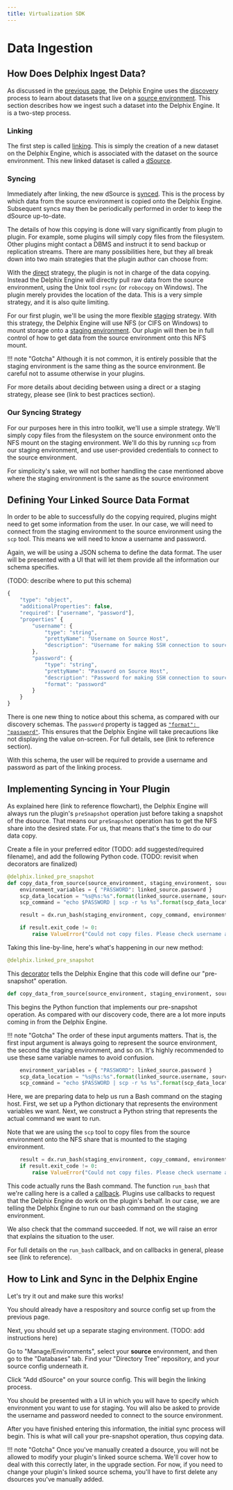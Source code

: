 ```yaml
---
title: Virtualization SDK
---
```


# Data Ingestion

## How Does Delphix Ingest Data?

As discussed in the [previous page](/References/Your_First_Plugin/Discovery), the Delphix Engine uses the [discovery](/References/Glossary/#discovery) process to learn about datasets that live on a [source environment](/References/Glossary/#source-environment). This section describes how we ingest such a dataset into the Delphix Engine. It is a two-step process.

### Linking

The first step is called [linking](/References/Glossary/#linking). This is simply the creation of a new dataset on the Delphix Engine, which is associated with the dataset on the source environment. This new linked dataset is called a [dSource](/References/Glossary/#dsource).

### Syncing

Immediately after linking, the new dSource is [synced](/References/Glossary/#syncing). This is the process by which data from the source environment is copied onto the Delphix Engine. Subsequent syncs may then be periodically performed in order to keep the dSource up-to-date.

The details of how this copying is done will vary significantly from plugin to plugin. For example, some plugins will simply copy files from the filesystem. Other plugins might contact a DBMS and instruct it to send backup or replication streams. There are many possibilities here, but they all break down into two main strategies that the plugin author can choose from:

With the [direct](/References/Glossary/#direct-linkingsyncing) strategy, the plugin is not in charge of the data copying. Instead the Delphix Engine will directly pull raw data from the source environment, using the Unix tool `rsync` (or `robocopy` on Windows). The plugin merely provides the location of the data. This is a very simple strategy, and it is also quite limiting.

For our first plugin, we'll be using the more flexible [staging](/References/Glossary/#staged-linkingsyncing) strategy. With this strategy, the Delphix Engine will use NFS (or CIFS on Windows) to mount storage onto a [staging environment](/References/Glossary/#staging-environment). Our plugin will then be in full control of how to get data from the source environment onto this NFS mount.

!!! note "Gotcha"
    Although it is not common, it is entirely possible that the staging environment is the same thing as the source environment. Be careful not to assume otherwise in your plugins.

For more details about deciding between using a direct or a staging strategy, please see (link to best practices section).

### Our Syncing Strategy

For our purposes here in this intro toolkit, we'll use a simple strategy. We'll simply copy files from the filesystem on the source environment onto the NFS mount on the staging environment. We'll do this by running `scp` from our staging environment, and use user-provided credentials to connect to the source environment.

For simplicity's sake, we will not bother handling the case mentioned above where the staging environment is the same as the source environment


## Defining Your Linked Source Data Format

In order to be able to successfully do the copying required, plugins might need to get some information from the user. In our case, we will need to connect from the staging environment to the source environment using the `scp` tool. This means we will need to know a username and password.

Again, we will be using a JSON schema to define the data format. The user will be presented with a UI that will let them provide all the information our schema specifies.

(TODO: describe where to put this schema)
```javascript
{
    "type": "object",
    "additionalProperties": false,
    "required": ["username", "password"],
    "properties" {
        "username": {
            "type": "string",
            "prettyName": "Username on Source Host",
            "description": "Username for making SSH connection to source host"
        },
        "password": {
            "type": "string",
            "prettyName": "Password on Source Host",
            "description": "Password for making SSH connection to source host",
            "format": "password"
        }
    }
}
```

There is one new thing to notice about this schema, as compared with our discovery schemas. The `password` property is tagged as [`"format": "password"`](/References/Glossary/#password-property). This ensures that the Delphix Engine will take precautions like not displaying the value on-screen. For full details, see (link to reference section).

With this schema, the user will be required to provide a username and password as part of the linking process.


## Implementing Syncing in Your Plugin

As explained here (link to reference flowchart), the Delphix Engine will always run the plugin's `preSnapshot` operation just before taking a snapshot of the dsource. That means our `preSnapshot` operation has to get the NFS share into the desired state. For us, that means that's the time to do our data copy.

Create a file in your preferred editor (TODO: add suggested/required filename), and add the following Python code. (TODO: revisit when decorators are finalized)

```python
@delphix.linked_pre_snapshot
def copy_data_from_source(source_environment, staging_environment, source_config, linked_source, mount_location):
    environment_variables = { "PASSWORD": linked_source.password }
    scp_data_location = "%s@%s:%s".format(linked_source.username, source_environment.hostname, source_config.path)
    scp_command = "echo $PASSWORD | scp -r %s %s".format(scp_data_location, mount_location)

    result = dx.run_bash(staging_environment, copy_command, environment_variables)

    if result.exit_code != 0:
        raise ValueError("Could not copy files. Please check username and password.\n%s".format(result.stderr)
```

Taking this line-by-line, here's what's happening in our new method:

```python
@delphix.linked_pre_snapshot
```

This [decorator](/References/Glossary/#password-property) tells the Delphix Engine that this code will define our "pre-snapshot" operation.

```python
def copy_data_from_source(source_environment, staging_environment, source_config, linked_source, mount_location):
```

This begins the Python function that implements our pre-snapshot operation. As compared with our discovery code, there are a lot more inputs coming in from the Delphix Engine.

!!! note "Gotcha"
    The order of these input arguments matters. That is, the first input argument is always going to represent the source environment, the second the staging environment, and so on. It's highly recommended to use these same variable names to avoid confusion.

```python
    environment_variables = { "PASSWORD": linked_source.password }
    scp_data_location = "%s@%s:%s".format(linked_source.username, source_environment.hostname, source_config.path)
    scp_command = "echo $PASSWORD | scp -r %s %s".format(scp_data_location, mount_location)
```

Here, we are preparing data to help us run a Bash command on the staging host. First, we set up a Python dictionary that represents the environment variables we want. Next, we construct a Python string that represents the actual command we want to run.

Note that we are using the `scp` tool to copy files from the source environment onto the NFS share that is mounted to the staging environment.


```python
    result = dx.run_bash(staging_environment, copy_command, environment_variables)
    if result.exit_code != 0:
        raise ValueError("Could not copy files. Please check username and password.\n%s".format(result.stderr)
```

This code actually runs the Bash command. The function `run_bash` that we're calling here is a called a [callback](/References/Glossary/#callback). Plugins use callbacks to request that the Delphix Engine do work on the plugin's behalf. In our case, we are telling the Delphix Engine to run our bash command on the staging environment.

We also check that the command succeeded. If not, we will raise an error that explains the situation to the user.

For full details on the `run_bash` callback, and on callbacks in general, please see (link to reference).

## How to Link and Sync in the Delphix Engine

Let's try it out and make sure this works!

You should already have a respository and source config set up from the previous page.

Next, you should set up a separate staging environment. (TODO: add instructions here)

Go to "Manage/Environments", select your **source** environment, and then go to the "Databases" tab. Find your "Directory Tree" repository, and your source config underneath it.

Click "Add dSource" on your source config. This will begin the linking process.

You should be presented with a UI in which you will have to specify which environment you want to use for staging. You will also be asked to provide the username and password needed to connect to the source environment.

After you have finished entering this information, the initial sync process will begin. This is what will call your pre-snapshot operation, thus copying data.

!!! note "Gotcha"
    Once you've manually created a dsource, you will not be allowed to modify your plugin's linked source schema. We'll cover how to deal with this correctly later, in the upgrade section. For now, if you need to change your plugin's linked source schema, you'll have to first delete any dsources you've manually added.
